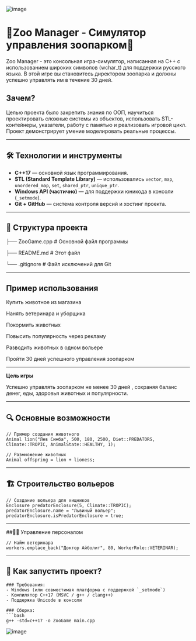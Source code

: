 ![image](https://github.com/user-attachments/assets/bc4995cf-88f2-41ec-8d11-3fdb25bf1fe7)

 
 
 # 🦁Zoo Manager - Симулятор управления зоопарком🐘
Zoo Manager - это консольная игра-симулятор, написанная на C++ с использованием широких символов (wchar_t) для поддержки русского языка. В этой игре вы становитесь директором зоопарка и должны успешно управлять им в течение 30 дней.

## Зачем?
Целью проекта было закрепить знания по ООП, научиться проектировать сложные системы из объектов, использовать STL-контейнеры, указатели, работу с памятью и реализовать игровой цикл. Проект демонстрирует умение моделировать реальные процессы.

---

## 🛠 Технологии и инструменты

- **C++17** — основной язык программирования.
- **STL (Standard Template Library)** — использовались `vector`, `map`, `unordered_map`, `set`, `shared_ptr`, `unique_ptr`.
- **Windows API (частично)** — для поддержки юникода в консоли (`_setmode`).
- **Git + GitHub** — система контроля версий и хостинг проекта.

---

## 📁 Структура проекта
├── ZooGame.cpp # Основной файл программы

├── README.md # Этот файл

└── .gitignore # Файл исключений для Git

---

## Пример использования

Купить животное из магазина

Нанять ветеринара и уборщика

Покормить животных

Повысить популярность через рекламу

Разводить животных в одном вольере

Пройти 30 дней успешного управления зоопарком

---

**Цель игры**

Успешно управлять зоопарком не менее 30 дней , сохраняя баланс денег, еды, здоровья животных и популярности.

---

## 🔍 Основные возможности

```
// Пример создания животного
Animal lion("Лев Симба", 500, 180, 2500, Diet::PREDATORS, Climate::TROPIC, AnimalState::HEALTHY, 1);

// Размножение животных
Animal offspring = lion + lioness;

```
---

## 🏗️ Строительство вольеров
```
// Создание вольера для хищников
Enclosure predatorEnclosure(5, Climate::TROPIC);
predatorEnclosure.name = "Львиный вольер";
predatorEnclosure.isPredatorEnclosure = true;
```
---
##👨‍⚕️ Управление персоналом

```
// Найм ветеринара
workers.emplace_back("Доктор Айболит", 80, WorkerRole::VETERINAR);
```
---
## 🧪 Как запустить проект?
```
### Требования:
- Windows (или совместимая платформа с поддержкой `_setmode`)
- Компилятор C++17 (MSVC / g++ / clang++)
- Поддержка Unicode в консоли

### Сборка:
```bash
g++ -std=c++17 -o ZooGame main.cpp
```

![image](https://github.com/user-attachments/assets/3b2e8488-dbbe-4b89-94b0-fde9dd2aa9b3)


